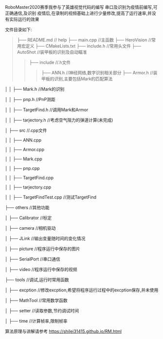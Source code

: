 RoboMaster2020赛季我参与了英雄视觉代码的编写
串口及识别为疫情前编写,可正确通信,及识别
疫情后,在录制的视频基础上进行少量修改,提高了运行速率,并没有实际运行的效果

文件目录如下:

>├── README.md                   // help
>├── main.cpp                    //主函数
>├── HeroVision                  //常用宏定义
>├── CMakeLists.txt
>├── include.h					          //常用头文件
>├── AutoShot                    //装甲板的识别及自动瞄准
>>├── include                 //.h文件
>>>├── ANN.h				        //神经网络,数字识别相关部分
>>>├── Armor.h				      //装甲板的识别,主要包括Mark的匹配算法

│   │   ├── Mark.h				      //Mark的识别

│   │   ├── pnp.h				        //PnP测距

│   │   ├── TargetFind.h		    //调用Mark和Armor

│   │   ├── tarjectory.h		    //考虑空气阻力的弹道计算(未完成)

│   ├── src						          //.cpp文件

│   │   ├── ANN.cpp	

│   │   ├── Armor.cpp	

│   │   ├── Mark.cpp	

│   │   ├── pnp.cpp	

│   │   ├── TargetFind.cpp

│   │   ├── tarjectory.cpp

│   │   ├── TargetFindTest.cpp	//测试TargetFind

├── others                    	//其他功能

│   ├── Calibrator              //标定

│   ├── camera					        //相机驱动

│   ├── JLink					          //输出变量随时间的变化情况

│   ├── picture					        //程序运行中保存的图片

│   ├── SerialPort				      //串口通信

│   ├── video					          //程序运行中保存的视频

├── tools						            //调试,运行时常用函数

│   ├── excption				        //修改excption,希望将程序运行过程中的excption保存,并未使用

│   ├── MathTool				        //常用数学函数

│   ├── setter					        //读取参数,节约调试时间

│   ├── time					          //计算帧率,限制帧率


算法原理与讲解请参考 https://shilei31415.github.io/RM.html
